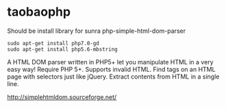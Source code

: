 # taobaophp

Should be install library for sunra php-simple-html-dom-parser

```
sudo apt-get install php7.0-gd
sudo apt-get install php5.6-mbstring
```

A HTML DOM parser written in PHP5+ let you manipulate HTML in a very easy way!
Require PHP 5+.
Supports invalid HTML.
Find tags on an HTML page with selectors just like jQuery.
Extract contents from HTML in a single line.

http://simplehtmldom.sourceforge.net/

